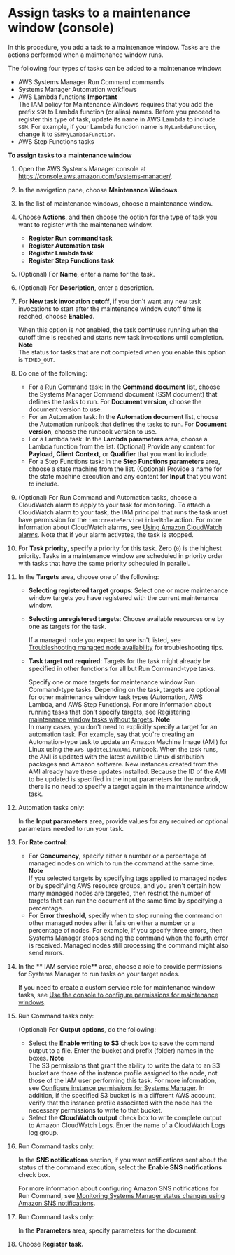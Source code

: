 # Assign tasks to a maintenance window \(console\)<a name="sysman-maintenance-assign-tasks"></a>

In this procedure, you add a task to a maintenance window\. Tasks are the actions performed when a maintenance window runs\.

The following four types of tasks can be added to a maintenance window:
+ AWS Systems Manager Run Command commands
+ Systems Manager Automation workflows
+ AWS Lambda functions
**Important**  
The IAM policy for Maintenance Windows requires that you add the prefix `SSM` to Lambda function \(or alias\) names\. Before you proceed to register this type of task, update its name in AWS Lambda to include `SSM`\. For example, if your Lambda function name is `MyLambdaFunction`, change it to `SSMMyLambdaFunction`\.
+ AWS Step Functions tasks

**To assign tasks to a maintenance window**

1. Open the AWS Systems Manager console at [https://console\.aws\.amazon\.com/systems\-manager/](https://console.aws.amazon.com/systems-manager/)\.

1. In the navigation pane, choose **Maintenance Windows**\. 

1. In the list of maintenance windows, choose a maintenance window\.

1. Choose **Actions**, and then choose the option for the type of task you want to register with the maintenance window\.
   + **Register Run command task**
   + **Register Automation task**
   + **Register Lambda task**
   + **Register Step Functions task**

1. \(Optional\) For **Name**, enter a name for the task\.

1. \(Optional\) For **Description**, enter a description\.

1. For **New task invocation cutoff**, if you don't want any new task invocations to start after the maintenance window cutoff time is reached, choose **Enabled**\.

   When this option is *not* enabled, the task continues running when the cutoff time is reached and starts new task invocations until completion\. 
**Note**  
The status for tasks that are not completed when you enable this option is `TIMED_OUT`\. 

1. Do one of the following:
   + For a Run Command task: In the **Command document** list, choose the Systems Manager Command document \(SSM document\) that defines the tasks to run\. For **Document version**, choose the document version to use\.
   + For an Automation task: In the **Automation document** list, choose the Automation runbook that defines the tasks to run\. For **Document version**, choose the runbook version to use\.
   + For a Lambda task: In the **Lambda parameters** area, choose a Lambda function from the list\. \(Optional\) Provide any content for **Payload**, **Client Context**, or **Qualifier** that you want to include\.
   + For a Step Functions task: In the **Step Functions parameters** area, choose a state machine from the list\. \(Optional\) Provide a name for the state machine execution and any content for **Input** that you want to include\.

1. \(Optional\) For Run Command and Automation tasks, choose a CloudWatch alarm to apply to your task for monitoring\. To attach a CloudWatch alarm to your task, the IAM principal that runs the task must have permission for the `iam:createServiceLinkedRole` action\. For more information about CloudWatch alarms, see [Using Amazon CloudWatch alarms](https://docs.aws.amazon.com/AmazonCloudWatch/latest/monitoring/AlarmThatSendsEmail.html)\. Note that if your alarm activates, the task is stopped\.

1. For **Task priority**, specify a priority for this task\. Zero \(`0`\) is the highest priority\. Tasks in a maintenance window are scheduled in priority order with tasks that have the same priority scheduled in parallel\.

1. In the **Targets** area, choose one of the following:
   + **Selecting registered target groups**: Select one or more maintenance window targets you have registered with the current maintenance window\.
   + **Selecting unregistered targets**: Choose available resources one by one as targets for the task\.

     If a managed node you expect to see isn't listed, see [Troubleshooting managed node availability](troubleshooting-managed-instances.md) for troubleshooting tips\.
   + **Task target not required**: Targets for the task might already be specified in other functions for all but Run Command\-type tasks\.

     Specify one or more targets for maintenance window Run Command\-type tasks\. Depending on the task, targets are optional for other maintenance window task types \(Automation, AWS Lambda, and AWS Step Functions\)\. For more information about running tasks that don't specify targets, see [Registering maintenance window tasks without targets](maintenance-windows-targetless-tasks.md)\.
**Note**  
In many cases, you don't need to explicitly specify a target for an automation task\. For example, say that you're creating an Automation\-type task to update an Amazon Machine Image \(AMI\) for Linux using the `AWS-UpdateLinuxAmi` runbook\. When the task runs, the AMI is updated with the latest available Linux distribution packages and Amazon software\. New instances created from the AMI already have these updates installed\. Because the ID of the AMI to be updated is specified in the input parameters for the runbook, there is no need to specify a target again in the maintenance window task\.

1. Automation tasks only:

   In the **Input parameters** area, provide values for any required or optional parameters needed to run your task\.

1. For **Rate control**:
   + For **Concurrency**, specify either a number or a percentage of managed nodes on which to run the command at the same time\.
**Note**  
If you selected targets by specifying tags applied to managed nodes or by specifying AWS resource groups, and you aren't certain how many managed nodes are targeted, then restrict the number of targets that can run the document at the same time by specifying a percentage\.
   + For **Error threshold**, specify when to stop running the command on other managed nodes after it fails on either a number or a percentage of nodes\. For example, if you specify three errors, then Systems Manager stops sending the command when the fourth error is received\. Managed nodes still processing the command might also send errors\.

1. In the ** IAM service role** area, choose a role to provide permissions for Systems Manager to run tasks on your target nodes\.

   If you need to create a custom service role for maintenance window tasks, see [Use the console to configure permissions for maintenance windows](sysman-maintenance-perm-console.md)\.

1. Run Command tasks only:

   \(Optional\) For **Output options**, do the following:
   + Select the **Enable writing to S3** check box to save the command output to a file\. Enter the bucket and prefix \(folder\) names in the boxes\.
**Note**  
The S3 permissions that grant the ability to write the data to an S3 bucket are those of the instance profile assigned to the node, not those of the IAM user performing this task\. For more information, see [Configure instance permissions for Systems Manager](setup-instance-permissions.md)\. In addition, if the specified S3 bucket is in a different AWS account, verify that the instance profile associated with the node has the necessary permissions to write to that bucket\.
   + Select the **CloudWatch output** check box to write complete output to Amazon CloudWatch Logs\. Enter the name of a CloudWatch Logs log group\.

1. Run Command tasks only:

   In the **SNS notifications** section, if you want notifications sent about the status of the command execution, select the **Enable SNS notifications** check box\.

   For more information about configuring Amazon SNS notifications for Run Command, see [Monitoring Systems Manager status changes using Amazon SNS notifications](monitoring-sns-notifications.md)\.

1. Run Command tasks only:

   In the **Parameters** area, specify parameters for the document\. 

1. Choose **Register task\.**